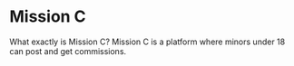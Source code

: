 # Mission C
What exactly is Mission C? Mission C is a platform where minors under 18 can post and get commissions.
